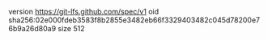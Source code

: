version https://git-lfs.github.com/spec/v1
oid sha256:02e000fdeb3583f8b2855e3482eb66f3329403482c045d78200e76b9a26d80a9
size 512

